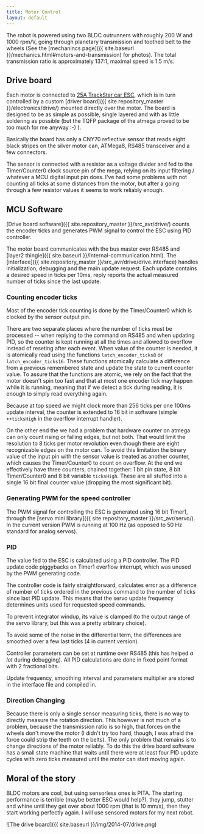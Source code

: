 ```yaml
---
title: Motor Control
layout: default
---
```


The robot is powered using two BLDC outrunners with roughly 200 W and 1000 rpm/V,
going through planetary transmission and toothed belt to the wheels (See the
[mechanincs page]({{ site.baseurl }}/mechanics.html#motors-and-transmission) for photos).
The total transmission ratio is approximately 137:1, maximal speed is 1.5 m/s.

## Drive board
Each motor is connected to
[25A TrackStar car ESC](https://hobbyking.com/hobbyking/store/__14630__Turnigy_TrackStar_25A_1_18th_Scale_Brushless_Car_ESC.html),
which is in turn controlled by a custom [driver board]({{ site.repository_master }}/electronics/drive/)
mounted directly over the motor.
The board is designed to be as simple as possible, single layered and with as little
soldering as possible (but the TQFP package of the atmega proved to be too much for me anyway :-) ).

Basically the board has only a CNY70 reflective sensor that reads eight black stripes on the silver
motor can, ATMega8, RS485 transceiver and a few connectors.

The sensor is connected with a resistor as a voltage divider and fed to the
Timer/Counter0 clock source pin of the mega, relying on its input filtering / whatever
a MCU digital input pin does.
I've had some problems with not counting all ticks at some distances from the motor,
but after a going through a few resistor values it seems to work reliably enough.

## MCU Software
[Drive board software]({{ site.repository_master }}/src_avr/drive/) counts the encoder ticks
and generates PWM signal to control the ESC using PID controller.

The motor board communicates with the bus master over RS485 and
[layer2 thingie]({{ site.baseurl }}/internal-communication.html).
The [interface]({{ site.repository_master }}/src_avr/drive/drive.interface)
handles initialization, debugging and the main update request.
Each update contains a desired speed in ticks per 10ms, reply reports the actual measured
number of ticks since the last update.

### Counting encoder ticks
Most of the encoder tick counting is done by the Timer/Counter0 which is clocked
by the sensor output pin.

There are two separate places where the number of ticks must be processed --
when replying to the command on RS485 and when updating PID, so the counter is kept
running at all the times and allowed to overflow instead of reseting after each event.
When value of the counter is needed, it is atomically read using the functions
`latch_encoder_ticks8` or `latch_encoder_ticks16`.
These functions atomically calculate a difference from a previous remembered state
and update the state to current counter value.
To assure that the functions are atomic, we rely on the fact that the motor doesn't
spin too fast and that at most one encoder tick may happen while it is running,
meaning that if we detect a tick during reading, it is enough to simply read everything
again.

Because at top speed we might clock more than 256 ticks per one 100ms update interval, the counter
is extended to 16 bit in software (simple `++ticksHigh` in the overflow interrupt handler).

On the other end the we had a problem that hardware counter on atmega can only count
rising or falling edges, but not both.
That would limit the resolution to 8 ticks per motor revolution
even though there are eight recognizable edges on the motor can.
To avoid this limitation the binary value of the input pin with the sensor value
is treated as another counter, which causes the Timer/Counter0 to count on overflow.
At the end we effectively have three counters, chained together: 1 bit pin state,
8 bit Timer/Counter0 and 8 bit variable `ticksHigh`.
These are all stuffed into a single 16 bit final counter value (dropping the most significant
bit).

### Generating PWM for the speed controller
The PWM signal for controlling the ESC is generated using 16 bit Timer1, through the
[servo mini library]({{ site.repository_master }}/src_avr/servo/).
In the current version PWM is running at 100 Hz (as opposed to 50 Hz standard
for analog servos).

### PID
The value fed to the ESC is calculated using a PID controller.
The PID update code piggybacks on Timer1 overflow interrupt, which was unused by
the PWM generating code.

The controller code is fairly straightforward, calculates error as a difference
of number of ticks ordered in the previous command to the number of ticks since
last PID update.
This means that the servo update frequency determines units used for requested speed
commands.

To prevent integrator windup, its value is clamped (to the output range of the
servo library, but this was a pretty arbitrary choice).

To avoid some of the noise in the differential term, the differences are smoothed
over a few last ticks (4 in current version).

Controller parameters can be set at runtime over RS485 (this has helped *a lot* during debugging).
All PID calculations are done in fixed point format with 2 fractional bits.

Update frequency, smoothing interval and parameters multiplier are stored in the
interface file and compiled in.

### Direction Changing
Because there is only a single sensor measuring ticks, there is no way to directly
measure the rotation direction.
This however is not much of a problem, because the transmission ratio is so high,
that forces on the wheels don't move the motor (I didn't try too hard, though,
I was afraid the force could strip the teeth on the belts).
The only problem that remains is to change directions of the motor reliably.
To do this the drive board software has a small state machine that waits
until there were at least four PID update cycles with zero ticks measured until the motor
can start moving again.

## Moral of the story
BLDC motors are cool, but using sensorless ones is PITA.
The starting performance is terrible (maybe better ESC would help?),
they jump, stutter and whine until they get over about 1000 rpm (that is 10 mm/s),
then they start working perfectly again.
I will use sensored motors for my next robot.

![The drive board]({{ site.baseurl }}/img/2014-07/drive.png)

